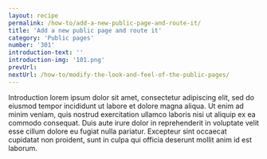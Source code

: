 ```yaml
---
layout: recipe
permalink: /how-to/add-a-new-public-page-and-route-it/
title: 'Add a new public page and route it'
category: 'Public pages'
number: '301'
introduction-text: ''
introduction-img: '101.png'
prevUrl: 
nextUrl: /how-to/modify-the-look-and-feel-of-the-public-pages/
---
```


Introduction lorem ipsum dolor sit amet, consectetur adipiscing elit, sed do eiusmod tempor incididunt ut labore et dolore magna aliqua. Ut enim ad minim veniam, quis nostrud exercitation ullamco laboris nisi ut aliquip ex ea commodo consequat. Duis aute irure dolor in reprehenderit in voluptate velit esse cillum dolore eu fugiat nulla pariatur. Excepteur sint occaecat cupidatat non proident, sunt in culpa qui officia deserunt mollit anim id est laborum.

